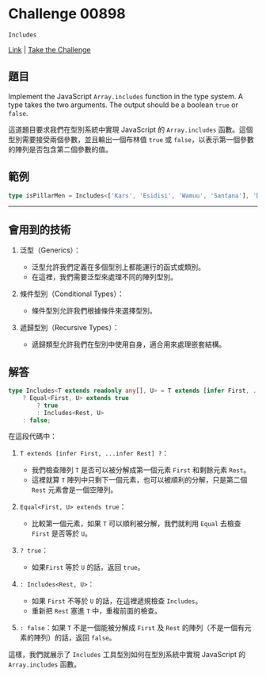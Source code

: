# Challenge 00898

`Includes`

[Link](https://github.com/type-challenges/type-challenges/blob/main/questions/00898-easy-includes/README.md) | [Take the Challenge](https://tsch.js.org/898/play)

## 題目

Implement the JavaScript `Array.includes` function in the type system. A type takes the two arguments. The output should be a boolean `true` or `false`.

這道題目要求我們在型別系統中實現 JavaScript 的 `Array.includes` 函數。這個型別需要接受兩個參數，並且輸出一個布林值 `true` 或 `false`，以表示第一個參數的陣列是否包含第二個參數的值。

## 範例

```typescript
type isPillarMen = Includes<['Kars', 'Esidisi', 'Wamuu', 'Santana'], 'Dio'>; // 預期結果是 `false`
```

---

## 會用到的技術

1. 泛型（Generics）：

    - 泛型允許我們定義在多個型別上都能運行的函式或類別。
    - 在這裡，我們需要泛型來處理不同的陣列型別。

2. 條件型別（Conditional Types）：

    - 條件型別允許我們根據條件來選擇型別。

3. 遞歸型別（Recursive Types）：

    - 遞歸類型允許我們在型別中使用自身，適合用來處理嵌套結構。

## 解答

```typescript
type Includes<T extends readonly any[], U> = T extends [infer First, ...infer Rest]
    ? Equal<First, U> extends true
        ? true
        : Includes<Rest, U>
    : false;
```

在這段代碼中：

1. `T extends [infer First, ...infer Rest] ?`：

    - 我們檢查陣列 `T` 是否可以被分解成第一個元素 `First` 和剩餘元素 `Rest`。
    - 這裡就算 `T` 陣列中只剩下一個元素，也可以被順利的分解，只是第二個 `Rest` 元素會是一個空陣列。

2. `Equal<First, U> extends true`：

    - 比較第一個元素，如果 `T` 可以順利被分解，我們就利用 `Equal` 去檢查 `First` 是否等於 `U`。

3. `? true`：

    - 如果`First` 等於 `U` 的話，返回 `true`。

4. `: Includes<Rest, U>`：

    - 如果 `First` 不等於 `U` 的話，在這裡遞規檢查 `Includes`。
    - 重新把 `Rest` 塞進 `T` 中，重複前面的檢查。

5. `: false`：如果 `T` 不是一個能被分解成 `First` 及 `Rest` 的陣列（不是一個有元素的陣列）的話，返回 `false`。

這樣，我們就展示了 `Includes` 工具型別如何在型別系統中實現 JavaScript 的 `Array.includes` 函數。

